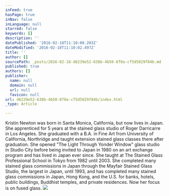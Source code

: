 ```yaml
---
inFeed: true
hasPage: true
inNav: false
inLanguage: null
starred: false
keywords: []
description: ''
datePublished: '2016-02-18T11:10:08.203Z'
dateModified: '2016-02-18T11:10:02.497Z'
title: ''
author: []
sourcePath: _posts/2016-02-18-d6239e52-638b-4b50-8f0a-cf5d5829f84b.md
published: true
authors: []
publisher:
  name: null
  domain: null
  url: null
  favicon: null
url: d6239e52-638b-4b50-8f0a-cf5d5829f84b/index.html
_type: Article

---
```

Kristin Newton was born in Santa Monica, California, but now lives in Japan. She apprenticed for 5 years at the stained glass studio of Roger Darricarre in Los Angeles. She graduated with a B.A. in Fine Art from University of California, Northridge and taught extension stained glass classes there after graduation. She opened "The Light Through Yonder Window" glass studio in Studio City before being invited to Japan in 1980 on an art exchange program and has lived in Japan ever since. She taught at The Stained Glass Professional School in Tokyo from 1982 until 2003\. She completed many stained glass commissions in Japan through the Mayfair Stained Glass Studio, the largest in Japan, until 1993, and has completed many stained glass commissions in Japan, Hong Kong, and the U.S. for banks, hotels, public buildings, Buddhist temples, and private residences. Now her focus is on fused glass.
![](https://the-grid-user-content.s3-us-west-2.amazonaws.com/6ad41242-877d-4578-9c44-f9dd7ffccc56.jpg)